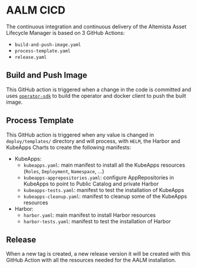 # AALM CICD
The continuous integration and continuous delivery of the Altemista Asset Lifecycle Manager is based on 3 GitHub Actions:

- `build-and-push-image.yaml`
- `process-template.yaml`
- `release.yaml`

## Build and Push Image
This GitHub action is triggered when a change in the code is committed and uses [`operator-sdk`](https://github.com/operator-framework/operator-sdk) to build the operator and docker client to push the built image.

## Process Template
This GitHub action is triggered when any value is changed in `deploy/templates/` directory and will process, with `HELM`, the Harbor and KubeApps Charts to create the following manifests:

- KubeApps:
  - `kubeapps.yaml`: main manifest to install all the KubeApps resources (`Roles`, `Deployment`, `Namespace`, ...)
  - `kubeapps-apprepositories.yaml`: configure AppRepositories in KubeApps to point to Public Catalog and private Harbor
  - `kubeapps-tests.yaml`: manifest to test the installation of KubeApps
  - `kubeapps-cleanup.yaml`: manifest to cleanup some of the KubeApps resources
- Harbor:
  - `harbor.yaml`: main manifest to install Harbor resources
  - `harbor-tests.yaml`: manifest to test the installation of Harbor

## Release
When a new tag is created, a new release version it will be created with this GitHub Action with all the resources needed for the AALM installation.